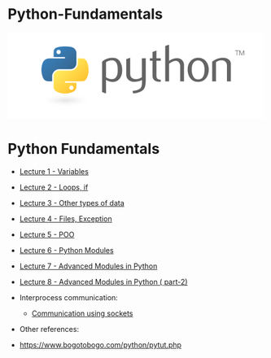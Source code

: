 # Python-Fundamentals

![Screenshot](pylogo.png)

# Python Fundamentals
 * [Lecture 1 - Variables](https://github.com/Ceachi/Python-Repository/tree/master/Python%20basic/Python-Fundamentals/Lecture%201%20-%20Variables)
 * [Lecture 2 - Loops, if](https://github.com/Ceachi/Python-Repository/tree/master/Python%20basic/Python-Fundamentals/Lecture%202%20-%20Loops%2C%20if)
 * [Lecture 3 - Other types of data](https://github.com/Ceachi/Python-Repository/tree/master/Python%20basic/Python-Fundamentals/Lecture%203%20-%20Other%20types%20of%20data)
 * [Lecture 4 - Files, Exception](https://github.com/Ceachi/Python-Repository/tree/master/Python%20basic/Python-Fundamentals/Lecture%204%20-%20Files%2C%20Exception)
 * [Lecture 5 - POO](https://github.com/Ceachi/Python-Repository/tree/master/Python%20basic/Python-Fundamentals/Lecture%205%20-%20POO)
 * [Lecture 6 - Python Modules](https://github.com/Ceachi/Python-Repository/tree/master/Python%20basic/Python-Fundamentals/Lecture%206%20-%20Python%20Modules)
 * [Lecture 7 - Advanced Modules in Python](https://github.com/Ceachi/Python-Repository/tree/master/Python%20basic/Python-Fundamentals/Lecture%207%20-%20Advanced%20Modules%20in%20Python)
 * [Lecture 8 - Advanced Modules in Python ( part-2)](https://github.com/Ceachi/Python-Repository/tree/master/Python%20basic/Python-Fundamentals/Lecture%208%20-%20Advanced%20Modules%20in%20Python%20(%20part-2))


* Interprocess communication: 
  * [Communication using sockets](https://github.com/Ceachi/Python-Repository/tree/master/Python%20basic/Communication%20using%20sockets)
  
* Other references:
* https://www.bogotobogo.com/python/pytut.php
